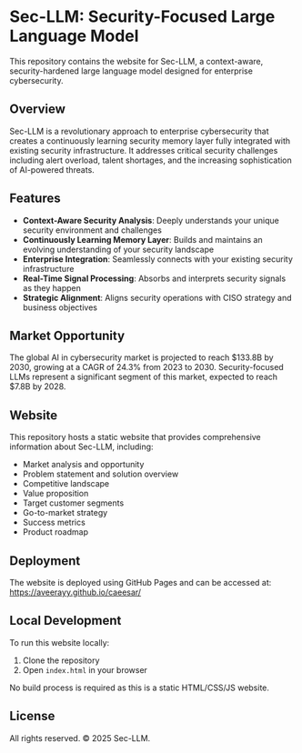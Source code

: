 # Sec-LLM: Security-Focused Large Language Model

This repository contains the website for Sec-LLM, a context-aware, security-hardened large language model designed for enterprise cybersecurity.

## Overview

Sec-LLM is a revolutionary approach to enterprise cybersecurity that creates a continuously learning security memory layer fully integrated with existing security infrastructure. It addresses critical security challenges including alert overload, talent shortages, and the increasing sophistication of AI-powered threats.

## Features

- **Context-Aware Security Analysis**: Deeply understands your unique security environment and challenges
- **Continuously Learning Memory Layer**: Builds and maintains an evolving understanding of your security landscape
- **Enterprise Integration**: Seamlessly connects with your existing security infrastructure
- **Real-Time Signal Processing**: Absorbs and interprets security signals as they happen
- **Strategic Alignment**: Aligns security operations with CISO strategy and business objectives

## Market Opportunity

The global AI in cybersecurity market is projected to reach $133.8B by 2030, growing at a CAGR of 24.3% from 2023 to 2030. Security-focused LLMs represent a significant segment of this market, expected to reach $7.8B by 2028.

## Website

This repository hosts a static website that provides comprehensive information about Sec-LLM, including:

- Market analysis and opportunity
- Problem statement and solution overview
- Competitive landscape
- Value proposition
- Target customer segments
- Go-to-market strategy
- Success metrics
- Product roadmap

## Deployment

The website is deployed using GitHub Pages and can be accessed at: https://aveerayy.github.io/caeesar/

## Local Development

To run this website locally:

1. Clone the repository
2. Open `index.html` in your browser

No build process is required as this is a static HTML/CSS/JS website.

## License

All rights reserved. © 2025 Sec-LLM.
